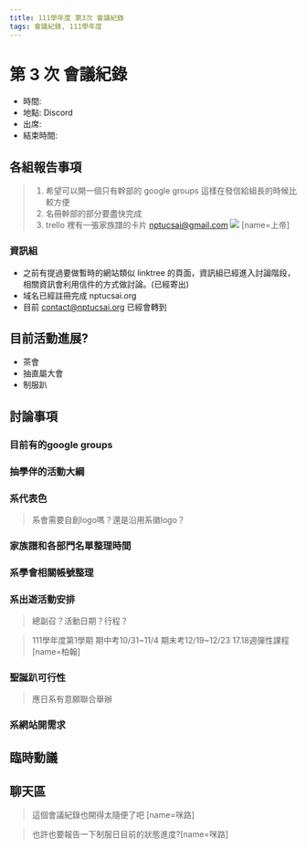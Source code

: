 ```yaml
---
title: 111學年度 第3次 會議紀錄
tags: 會議紀錄, 111學年度
---
```


# 第 3 次 會議紀錄
- 時間: 
- 地點: Discord
- 出席: 
- 結束時間: 

## 各組報告事項

> 1. 希望可以開一個只有幹部的 google groups
> 這樣在發信給組長的時候比較方便
> 2. 名冊幹部的部分要盡快完成
> 3. trello 裡有一張家族譜的卡片
nptucsai@gmail.com
> ![](https://i.imgur.com/5Rk63dl.png)
> [name=上帝]

### 資訊組

- 之前有提過要做暫時的網站類似 linktree 的頁面，資訊組已經進入討論階段，相關資訊會利用信件的方式做討論。(已經寄出)
- 域名已經註冊完成 nptucsai.org
- 目前 contact@nptucsai.org 已經會轉到 

## 目前活動進展?
- 茶會
- 抽直屬大會
- 制服趴

## 討論事項

### 目前有的google groups

### 抽學伴的活動大綱

### 系代表色
> 系會需要自創logo嗎？還是沿用系徽logo？

### 家族譜和各部門名單整理時間

### 系學會相關帳號整理

### 系出遊活動安排
> 總副召？活動日期？行程？

> 111學年度第1學期
> 期中考10/31~11/4
> 期末考12/19~12/23
> 17.18週彈性課程
> [name=柏翰]

### 聖誕趴可行性
> 應日系有意願聯合舉辦

### 系網站開需求

## 臨時動議

## 聊天區

> 這個會議紀錄也開得太隨便了吧 [name=咪路]

> 也許也要報告一下制服日目前的狀態進度?[name=咪路]
